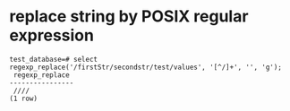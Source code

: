 # replace string by POSIX regular expression
```{sql}
test_database=# select regexp_replace('/firstStr/secondstr/test/values', '[^/]+', '', 'g');
 regexp_replace
----------------
 ////
(1 row)
```
